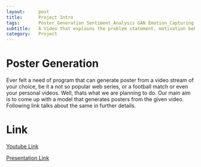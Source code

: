```yaml
---
layout:     post
title:      Project Intro
tags: 		Poster_Generation Sentiment_Analysis GAN Emotion_Capturing 
subtitle:  	A Video that explains the problem statement, motivation behind the project and the probable path to follow.
category:   Project
---
```


# Poster Generation

Ever felt a need of program that can generate poster from a video stream of your choice, be it a not so popular web series, or a football match or even your personal videos. Well, thats what we are planning to do. Our main aim is to come up with a model that generates posters from the given video. Following link talks about the same in further details.

# Link

[Youtube Link][1]

[Presentation Link][2]

[1]:https://www.youtube.com/watch?v=z2S_KrQ4X7k&feature=youtu.be
[2]:https://drive.google.com/file/d/1k3tQEg3DURYeNsXOEz9PWly2sbv3ya9X/view?usp=sharing